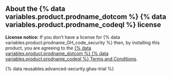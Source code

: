 ## About the {% data variables.product.prodname_dotcom %} {% data variables.product.prodname_codeql %} license

**License notice:** If you don’t have a license for {% data variables.product.prodname_GH_code_security %} then, by installing this product, you are agreeing to the [{% data variables.product.prodname_dotcom %} {% data variables.product.prodname_codeql %} Terms and Conditions](https://github.com/github/codeql-cli-binaries/blob/main/LICENSE.md).

{% data reusables.advanced-security.ghas-trial %}
